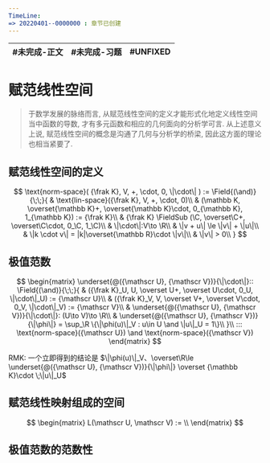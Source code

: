 ```yaml
---
TimeLine: 
=> 20220401--0000000 : 章节已创建
---
```

| #未完成-正文 | #未完成-习题 | #UNFIXED | 
| ------------ | ------------ | -------- |

# 赋范线性空间
> 于数学发展的脉络而言, 从赋范线性空间的定义才能形式化地定义线性空间当中函数的导数, 才有多元函数和相应的几何面向的分析学可言. 
> 从上述意义上说, 赋范线性空间的概念是沟通了几何与分析学的桥梁, 因此这方面的理论也相当紧要了. 

## 赋范线性空间的定义

$$
\text{norm-space}(
   {\frak K},
    V, +, \cdot, 0, \|\cdot\|
) := \Field{(\and)}{\;\;}{
    & \text{lin-space}({\frak K}, V, +, \cdot, 0)\\
    & (\mathbb K, \overset{\mathbb K}+, \overset{\mathbb K}\cdot, 0_{\mathbb K}, 1_{\mathbb K}) 
        := {\frak K}\\
    & {\frak K} \FieldSub (\C, \overset\C+, \overset\C\cdot, 0_\C, 1_\C)\\
    & \|\cdot\|:V\to \R\\
    & \|v + u\| \le \|v\| + \|u\|\\
    & \|k \cdot v\| = |k|\overset{\mathbb R}\cdot \|v\|\\
    & \|v\| > 0\\
}
$$

## 极值范数

$$
\begin{matrix}
\underset{@({\mathscr U}, {\mathscr V})}{\|\cdot\|}::
\Field{(\and)}{\;\;}{
    & ({\frak K}_U, U, \overset U+, \overset U\cdot, 0_U, \|\cdot\|_U) := {\mathscr U}\\
    & ({\frak K}_V, V, \overset V+, \overset V\cdot, 0_V, \|\cdot\|_V) := {\mathscr V}\\
    & \underset{@({\mathscr U}, {\mathscr V})}{\|\cdot\|}: (U\to V)\to \R\\
    & \underset{@({\mathscr U}, {\mathscr V})}{\|\phi\|} 
        = \sup_\R \{\|\phi(u)\|_V : u\in U \and \|u\|_U = 1\}\\
}\\
::: \text{norm-space}({\mathscr U}) \and \text{norm-space}({\mathscr V})
\end{matrix}
$$

RMK: 一个立即得到的结论是 $\|\phi(u)\|_V、\overset\R\le \underset{@({\mathscr U}, {\mathscr V})}{\|\phi\|} \overset {\mathbb K}\cdot \;\|u\|_U$

## 赋范线性映射组成的空间

$$
\begin{matrix}
L(\mathscr U, \mathscr V) := \\
\end{matrix}
$$

## 极值范数的范数性

$$
$$